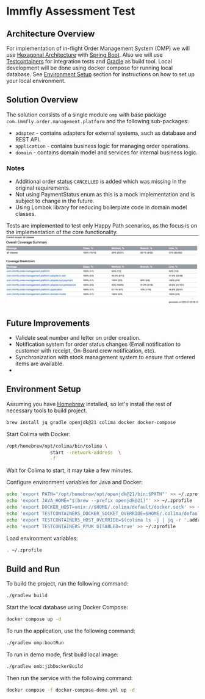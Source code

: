 # Immfly Assessment Test

## Architecture Overview
For implementation of in-flight Order Management System (OMP) we will use [Hexagonal Architecture](https://en.wikipedia.org/wiki/Hexagonal_architecture_(software)) with [Spring Boot](https://spring.io/projects/spring-boot).
Also we will use [Testcontainers](https://www.testcontainers.org/) for integration tests and [Gradle](https://gradle.org/) as build tool.
Local development will be done using docker compose for running local database.
See [Environment Setup](#environment-setup) section for instructions on how to set up your local environment.

## Solution Overview
The solution consists of a single module `omp` with base package `com.immfly.order.management.platform`
and the following sub-packages:
 - `adapter` - contains adapters for external systems, such as database and REST API.
 - `application` - contains business logic for managing order operations.
 - `domain` - contains domain model and services for internal business logic.

### Notes
- Additional order status `CANCELLED` is added which was missing in the original requirements.
- Not using PaymentStatus enum as this is a mock implementation and is subject to change in the future.
- Using Lombok library for reducing boilerplate code in domain model classes.

Tests are implemented to test only Happy Path scenarios, as the focus is on the implementation of the core functionality.
![test-coverage.png](test-coverage.png)


## Future Improvements
- Validate seat number and letter on order creation.
- Notification system for order status changes (Email notification to customer with receipt, On-Board crew notification, etc).
- Synchronization with stock management system to ensure that ordered items are available.
- 


## Environment Setup 
Assuming you have [Homebrew](https://brew.sh) installed, so let's install the rest of necessary tools to build project.

```bash
brew install jq gradle openjdk@21 colima docker docker-compose
```

Start Colima with Docker:
```bash
/opt/homebrew/opt/colima/bin/colima \
                start --network-address  \
                -f
```
Wait for Colima to start, it may take a few minutes.

Configure environment variables for Java and Docker:
```bash
echo 'export PATH="/opt/homebrew/opt/openjdk@21/bin:$PATH"' >> ~/.zprofile
echo 'export JAVA_HOME="$(brew --prefix openjdk@21)"' >> ~/.zprofile
echo 'export DOCKER_HOST=unix://$HOME/.colima/default/docker.sock' >> ~/.zprofile
echo 'export TESTCONTAINERS_DOCKER_SOCKET_OVERRIDE=$HOME/.colima/default/docker.sock' >> ~/.zprofile
echo 'export TESTCONTAINERS_HOST_OVERRIDE=$(colima ls -j | jq -r '.address')' >> ~/.zprofile
echo 'export TESTCONTAINERS_RYUK_DISABLED=true' >> ~/.zprofile
```

Load environment variables:
```bash
. ~/.zprofile
```

## Build and Run
To build the project, run the following command:
```bash
./gradlew build
```
Start the local database using Docker Compose:
```bash
docker compose up -d
```

To run the application, use the following command:
```bash
./gradlew omp:bootRun
```

To run in demo mode, first build local image:
```bash
./gradlew omb:jibDockerBuild
```
Then run the service with the following command:
```bash
docker compose -f docker-compose-demo.yml up -d
```
